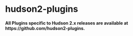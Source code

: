 hudson2-plugins
===============

<h4>All Plugins specific to Hudson 2.x releases  are available at https://github.com/hudson2-plugins.</h4>
